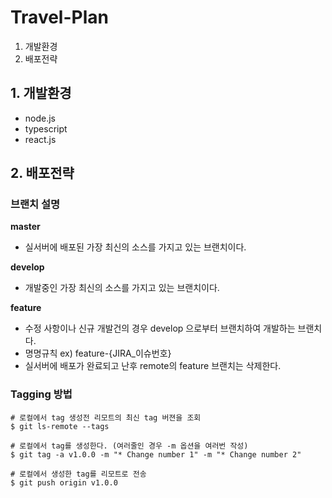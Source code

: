 # Travel-Plan

1. 개발환경
1. 배포전략


## 1. 개발환경
- node.js
- typescript
- react.js


## 2. 배포전략
### 브랜치 설명
<strong>master</strong>
- 실서버에 배포된 가장 최신의 소스를 가지고 있는 브랜치이다.

<strong>develop</strong>
- 개발중인 가장 최신의 소스를 가지고 있는 브랜치이다.

<strong>feature</strong>
- 수정 사항이나 신규 개발건의 경우 develop 으로부터 브랜치하여 개발하는 브랜치다.
- 명명규칙 ex) feature-{JIRA_이슈번호}
- 실서버에 배포가 완료되고 난후 remote의 feature 브랜치는 삭제한다.

### Tagging 방법
```
# 로컬에서 tag 생성전 리모트의 최신 tag 버젼을 조회
$ git ls-remote --tags

# 로컬에서 tag를 생성한다. (여러줄인 경우 -m 옵션을 여러번 작성)
$ git tag -a v1.0.0 -m "* Change number 1" -m "* Change number 2"

# 로컬에서 생성한 tag를 리모트로 전송
$ git push origin v1.0.0
```
